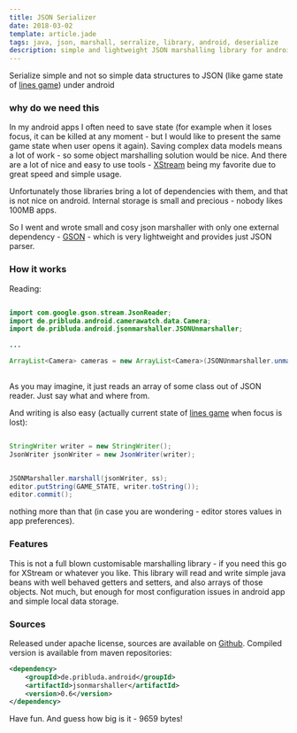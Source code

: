 ```yaml
---
title: JSON Serializer
date: 2018-03-02
template: article.jade
tags: java, json, marshall, serralize, library, android, deserialize
description: simple and lightweight JSON marshalling library for android applications - in just 9659 bytes 
---
```



Serialize simple and not so simple data structures to JSON 
(like game state of [lines game](/android/lines/))  under android

<span class="more"></span>

### why do we need this

In my android apps I often need to save state (for example when it loses focus, it can be killed at any moment - but I would like 
to present the same game state when user opens it again).  Saving complex data models means a lot of work -  so some 
object marshalling solution would be nice.  And there are a lot of nice and easy to use tools -  [XStream](http://x-stream.github.io/) 
being my favorite due to great speed and simple usage. 

Unfortunately those libraries bring a lot of dependencies with them, and that is not nice on android.  Internal storage  is small 
and precious - nobody likes 100MB apps. 

So I went and wrote small and cosy json marshaller with only one external dependency -  [GSON](https://github.com/google/gson) - 
which is very lightweight and provides just JSON parser. 

### How it works

Reading: 

```java

import com.google.gson.stream.JsonReader;
import de.pribluda.android.camerawatch.data.Camera;
import de.pribluda.android.jsonmarshaller.JSONUnmarshaller;

... 

ArrayList<Camera> cameras = new ArrayList<Camera>(JSONUnmarshaller.unmarshallArray(new JsonReader(new InputStreamReader(inputStream)), Camera.class));
                    
```

As you  may imagine, it just reads an array of some class out of JSON  reader.  Just say what and where from. 

And writing is also easy (actually current state of [lines game](/android/lines/) when focus is lost):

```java

StringWriter writer = new StringWriter();
JsonWriter jsonWriter = new JsonWriter(writer);


JSONMarshaller.marshall(jsonWriter, ss);
editor.putString(GAME_STATE, writer.toString());
editor.commit();

```

nothing more than that (in case you are wondering - editor stores values in app preferences).


### Features

This is not a full blown customisable marshalling library  - if you need this go for XStream or whatever you like.  This library will
read and write simple java beans with well behaved getters and setters, and also arrays of those  objects. Not much, but enough for most 
configuration issues in android app and simple local data storage.


### Sources

Released under apache license, sources are available on [Github](https://github.com/ko5tik/jsonserializer).  Compiled  version is available 
from maven repositories:

```xml
<dependency>
    <groupId>de.pribluda.android</groupId>
    <artifactId>jsonmarshaller</artifactId>
    <version>0.6</version>
</dependency>
```

Have fun. And guess how big is it - 9659 bytes!